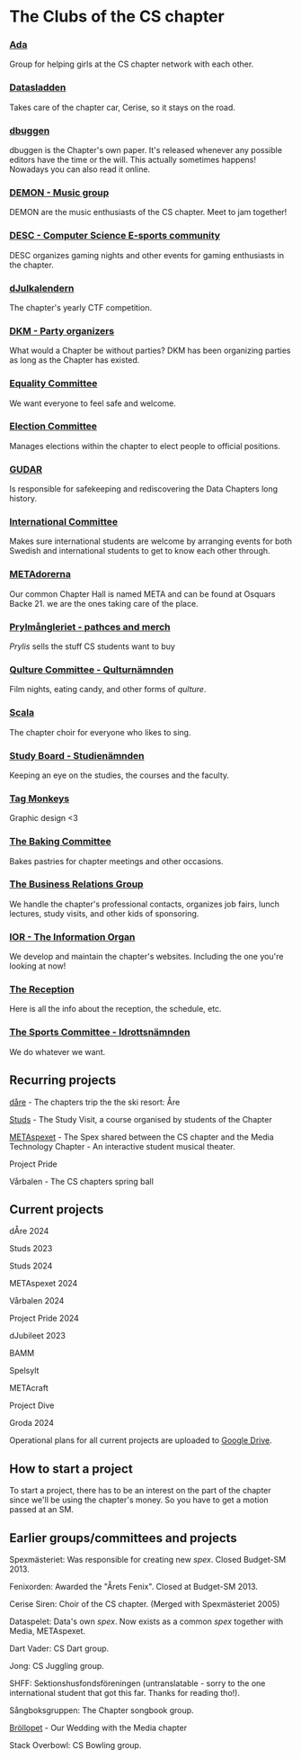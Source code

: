 # The Clubs of the CS chapter

### [Ada](/namnder/ada?lang=en)

Group for helping girls at the CS chapter network with each other.

### [Datasladden](/namnder/datasladden?lang=en)

Takes care of the chapter car, Cerise, so it stays on the road.

### [dbuggen](http://dbu.gg?lang=en)

dbuggen is the Chapter's own paper. It's released whenever any possible editors have the time or the will. This actually sometimes happens! Nowadays you can also read it online.

### [DEMON - Music group](/namnder/demon?lang=en)

DEMON are the music enthusiasts of the CS chapter. Meet to jam together!

### [DESC - Computer Science E-sports community](/namnder/desc?lang=en)

DESC organizes gaming nights and other events for gaming enthusiasts in the chapter.

### [dJulkalendern](/namnder/djulkalendern?lang=en)

The chapter's yearly CTF competition. <img style="height: 1em" src="https://djulkalendern.se/images/djuldanke.svg">

### [DKM - Party organizers](/namnder/dkm?lang=en)

What would a Chapter be without parties? DKM has been organizing parties as long as the Chapter has existed.

### [Equality Committee](/namnder/jamlikhetsnamnden?lang=en)

We want everyone to feel safe and welcome.

### [Election Committee](/namnder/valberedningen?lang=en)

Manages elections within the chapter to elect people to official positions.

### [GUDAR](/namnder/gudar?lang=en)

Is responsible for safekeeping and rediscovering the Data Chapters long history.

### [International Committee](/namnder/internationellanamnden?lang=en)

Makes sure international students are welcome by arranging events for both Swedish and international students to get to know each other through.

### [METAdorerna](/namnder/metadorerna?lang=en)

Our common Chapter Hall is named META and can be found at Osquars Backe 21. we are the ones taking care of the place.

### [Prylmångleriet - pathces and merch](/namnder/prylmangleriet?lang=en)

_Prylis_ sells the stuff CS students want to buy

### [Qulture Committee - Qulturnämnden](/namnder/qulturnamnden?lang=en)

Film nights, eating candy, and other forms of _qulture_.

### [Scala](/namnder/scala?lang=en)

The chapter choir for everyone who likes to sing.

### [Study Board - Studienämnden](/namnder/studienamnden?lang=en)

Keeping an eye on the studies, the courses and the faculty.

### [Tag Monkeys](/namnder/tag-monkeys?lang=en)

Graphic design <3

### [The Baking Committee](/namnder/baknamnden?lang=en)

Bakes pastries for chapter meetings and other occasions.

### [The Business Relations Group](/namnder/naringslivsgruppen?lang=en)

We handle the chapter's professional contacts, organizes job fairs, lunch lectures, study visits, and other kids of sponsoring.

### [IOR - The Information Organ](/namnder/informationsorganet?lang=en)

We develop and maintain the chapter's websites. Including the one you're looking at now!

### [The Reception](/namnder/mottagningen?lang=en)

Here is all the info about the reception, the schedule, etc.

### [The Sports Committee - Idrottsnämnden](/namnder/idrottsnamnden?lang=en)

We do whatever we want.

## Recurring projects

[dåre](https://dåre.se) - The chapters trip the the ski resort: Åre

[Studs](https://studieresan.se) - The Study Visit, a course organised by students of the Chapter

[METAspexet](https://metaspexet.se) - The Spex shared between the CS chapter and the Media Technology Chapter - An interactive student musical theater.

Project Pride

Vårbalen - The CS chapters spring ball

## Current projects

dÅre 2024

Studs 2023

Studs 2024

METAspexet 2024

Vårbalen 2024

Project Pride 2024

dJubileet 2023

BAMM

Spelsylt

METAcraft

Project Dive

Groda 2024

Operational plans for all current projects are uploaded to [Google Drive](https://dsekt.se/vp-projekt).

## How to start a project

To start a project, there has to be an interest on the part of the chapter since we'll be using the chapter's money.
So you have to get a motion passed at an SM.

## Earlier groups/committees and projects

Spexmästeriet: Was responsible for creating new _spex_. Closed Budget-SM 2013.

Fenixorden: Awarded the "Årets Fenix". Closed at Budget-SM 2013.

Cerise Siren: Choir of the CS chapter. (Merged with Spexmästeriet 2005)

Dataspelet: Data's own _spex_. Now exists as a common _spex_ together with Media, METAspexet.

Dart Vader: CS Dart group.

Jong: CS Juggling group.

SHFF: Sektionshusfondsföreningen (untranslatable - sorry to the one international student that got this far. Thanks for reading tho!).

Sångboksgruppen: The Chapter songbook group.

[Bröllopet](https://www.facebook.com/brollopet2017) - Our Wedding with the Media chapter

Stack Overbowl: CS Bowling group.
